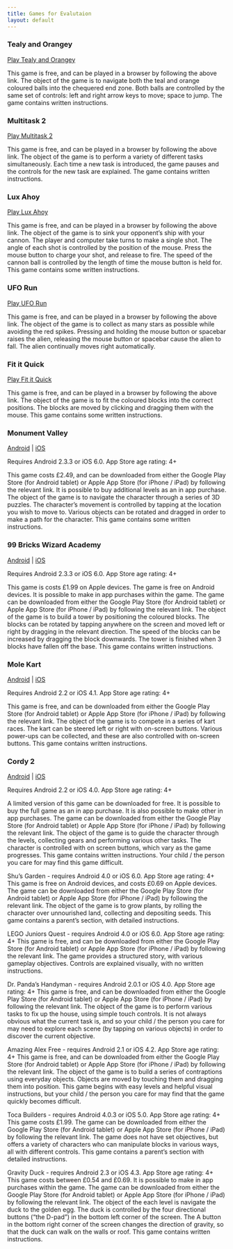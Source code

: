 ```yaml
---
title: Games for Evalutaion
layout: default
---
```

<div align="left">
<h3>Tealy and Orangey</h3>
<p>
<a href="http://onemorelevel.com/game/tealy_and_orangey" target="_blank">Play Tealy and Orangey</a>
</p>
<p>
This game is free, and can be played in a browser by following the above link. The object of the game is to navigate both the teal and orange coloured balls into the chequered end zone. Both balls are controlled by the same set of controls: left and right arrow keys to move; space to jump. The game contains written instructions.
</p>
<h3>Multitask 2</h3>
<p>
<a href="http://armorgames.com/play/11152/multitask-2" target="_blank">Play Multitask 2</a>
</p>
<p>
This game is free, and can be played in a browser by following the above link. The object of the game is to perform a variety of different tasks simultaneously. Each time a new task is introduced, the game pauses and the controls for the new task are explained. The game contains written instructions.
</p>
<h3>Lux Ahoy</h3>
<p>
<a href="http://luxahoy.com" target="_blank">Play Lux Ahoy</a>
</p>
<p>
This game is free, and can be played in a browser by following the above link. The object of the game is to sink your opponent’s ship with your cannon. The player and computer take turns to make a single shot. The angle of each shot is controlled by the position of the mouse. Press the mouse button to charge your shot, and release to fire. The speed of the cannon ball is controlled by the length of time the mouse button is held for. This game contains some written instructions.
</p>
<h3>UFO Run</h3>
<p>
<a href="http://play.famobi.com/ufo-run" target="_blank">Play UFO Run</a>
</p>
<p>
This game is free, and can be played in a browser by following the above link. The object of the game is to collect as many stars as possible while avoiding the red spikes. Pressing and holding the mouse button or spacebar raises the alien, releasing the mouse button or spacebar cause the alien to fall. The alien continually moves right automatically.
</p>
<h3>Fit it Quick</h3>
<p>
<a href="http://play.famobi.com/fit-it-quick" target="_blank">Play Fit it Quick</a>
</p>
<p>
This game is free, and can be played in a browser by following the above link. The object of the game is to fit the coloured blocks into the correct positions. The blocks are moved by clicking and dragging them with the mouse. This game contains some written instructions.
</p>
<h3>Monument Valley</h3>
<p>
<a href="" target="_blank">Android</a> | 
<a href="" target="_blank">iOS</a>
</p>
<p>Requires Android 2.3.3 or iOS 6.0. App Store age rating: 4+ </p>
<p>
This game costs £2.49, and can be downloaded from either the Google Play Store (for Android tablet) or Apple App Store (for iPhone / iPad) by following the relevant link. It is possible to buy additional levels as an in app purchase. The object of the game is to navigate the character through a series of 3D puzzles. The character’s movement is controlled by tapping at the location you wish to move to. Various objects can be rotated and dragged in order to make a path for the character. This game contains some written instructions.
</p>
<h3>99 Bricks Wizard Academy</h3>
<p>
<a href="" target="_blank">Android</a> | 
<a href="" target="_blank">iOS</a>
</p>
<p>Requires Android 2.3.3 or iOS 6.0. App Store age rating: 4+</p>
<p>
This game is costs £1.99 on Apple devices. The game is free on Android devices. It is possible to make in app purchases within the game. The game can be downloaded from either the Google Play Store (for Android tablet) or Apple App Store (for iPhone / iPad) by following the relevant link. The object of the game is to build a tower by positioning the coloured blocks. The blocks can be rotated by tapping anywhere on the screen and moved left or right by dragging in the relevant direction. The speed of the blocks can be increased by dragging the block downwards. The tower is finished when 3 blocks have fallen off the base. This game contains written instructions.
</p>
<h3>Mole Kart</h3>
<p>
<a href="" target="_blank">Android</a> | 
<a href="" target="_blank">iOS</a>
</p>
<p>Requires Android 2.2 or  iOS 4.1. App Store age rating: 4+</p>
<p>
This game is free, and can be downloaded from either the Google Play Store (for Android tablet) or Apple App Store (for iPhone / iPad) by following the relevant link. The object of the game is to compete in a series of kart races. The kart can be steered left or right with on-screen buttons. Various power-ups can be collected, and these are also controlled with on-screen buttons. This game contains written instructions.
</p>
<h3>Cordy 2</h3>
<p>
<a href="" target="_blank">Android</a> | 
<a href="" target="_blank">iOS</a>
</p>
<p>Requires Android 2.2 or iOS 4.0. App Store age rating: 4+</p>
<p>
A limited version of this game can be downloaded for free. It is possible to buy the full game as an in app purchase. It is also possible to make other in app purchases. The game can be downloaded from either the Google Play Store (for Android tablet) or Apple App Store (for iPhone / iPad) by following the relevant link. The object of the game is to guide the character through the levels, collecting gears and performing various other tasks. The character is controlled with on screen buttons, which vary as the game progresses. This game contains written instructions. Your child / the person you care for may find this game difficult.
</p>
<p>
Shu’s Garden - requires Android 4.0 or iOS 6.0. App Store age rating: 4+
This game is free on Android devices, and costs £0.69 on Apple devices. The game can be downloaded from either the Google Play Store (for Android tablet) or Apple App Store (for iPhone / iPad) by following the relevant link. The object of the game is to grow plants, by rolling the character over unnourished land, collecting and depositing seeds. This game contains a parent’s section, with detailed instructions.
</p>
<p>
LEGO Juniors Quest - requires Android 4.0 or iOS 6.0. App Store age rating: 4+
This game is free, and can be downloaded from either the Google Play Store (for Android tablet) or Apple App Store (for iPhone / iPad) by following the relevant link. The game provides a structured story, with various gameplay objectives. Controls are explained visually, with no written instructions.
</p>
<p>
Dr. Panda’s Handyman - requires Android 2.0.1 or iOS 4.0. App Store age rating: 4+
This game is free, and can be downloaded from either the Google Play Store (for Android tablet) or Apple App Store (for iPhone / iPad) by following the relevant link. The object of the game is to perform various tasks to fix up the house, using simple touch controls. It is not always obvious what the current task is, and so your child / the person you care for may need to explore each scene (by tapping on various objects) in order to discover the current objective.
</p>
<p>
Amazing Alex Free - requires Android 2.1 or iOS 4.2. App Store age rating: 4+
This game is free, and can be downloaded from either the Google Play Store (for Android tablet) or Apple App Store (for iPhone / iPad) by following the relevant link. The object of the game is to build a series of contraptions using everyday objects. Objects are moved by touching them and dragging them into position. This game begins with easy levels and helpful visual instructions, but your child / the person you care for may find that the game quickly becomes difficult.
</p>
<p>
Toca Builders - requires Android 4.0.3 or iOS 5.0. App Store age rating: 4+
This game costs £1.99. The game can be downloaded from either the Google Play Store (for Android tablet) or Apple App Store (for iPhone / iPad) by following the relevant link. The game does not have set objectives, but offers a variety of characters who can manipulate blocks in various ways, all with different controls. This game contains a parent’s section with detailed instructions.
</p>
<p>
Gravity Duck - requires Android 2.3 or iOS 4.3. App Store age rating: 4+
This game costs between £0.54 and £0.69. It is possible to make in app purchases within the game. The game can be downloaded from either the Google Play Store (for Android tablet) or Apple App Store (for iPhone / iPad) by following the relevant link. The object of the each level is navigate the duck to the golden egg. The duck is controlled by the four directional buttons (“the D-pad”) in the bottom left corner of the screen. The A button in the bottom right corner of the screen changes the direction of gravity, so that the duck can walk on the walls or roof. This game contains written instructions.
</p>
</div>
